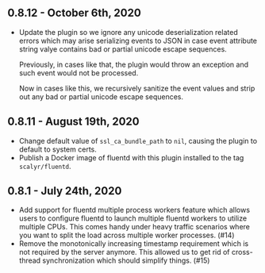 ## 0.8.12 - October 6th, 2020

- Update the plugin so we ignore any unicode deserialization related errors which may arise
  serializing events to JSON in case event attribute string valye contains bad or partial
  unicode escape sequences.

  Previously, in cases like that, the plugin would throw an exception and such event would not be
  processed.

  Now in cases like this, we recursively sanitize the event values and strip out any bad or partial
  unicode escape sequences.

## 0.8.11 - August 19th, 2020

- Change default value of `ssl_ca_bundle_path` to `nil`, causing the plugin to default to system certs.
- Publish a Docker image of fluentd with this plugin installed to the tag `scalyr/fluentd`.

## 0.8.1 - July 24th, 2020

- Add support for fluentd multiple process workers feature which allows users to configure
  fluentd to launch multiple fluentd workers to utilize multiple CPUs. This comes handy
  under heavy traffic scenarios where you want to split the load across multiple worker
  processes. (#14)
- Remove the monotonically increasing timestamp requirement which is not required by the server
  anymore. This allowed us to get rid of cross-thread synchronization which should simplify
  things. (#15)
